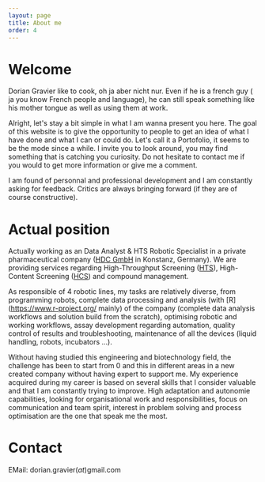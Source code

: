 ```yaml
---
layout: page
title: About me
order: 4
---
```

# Welcome

Dorian Gravier like to cook, oh ja aber nicht nur. Even if he is a french guy ( ja you know French people and language), he can still speak something like his mother tongue as well as using them at work.

Alright, let's stay a bit simple in what I am wanna present you here. The goal of this website is to give the opportunity to people to get an idea of what I have done and what I can or could do. Let's call it a Portofolio, it seems to be the mode since a while.
I invite you to look around, you may find something that is catching you curiosity. Do not hesitate to contact me if you would to get more information or give me a comment.

I am found of personnal and professional development and I am constantly asking for feedback. Critics are always bringing forward (if they are of course constructive).

# Actual position

Actually working as an Data Analyst & HTS Robotic Specialist in a private pharmaceutical company ([HDC GmbH](http://hit-discovery.de/index.php?id=2) in Konstanz, Germany). We are providing services regarding High-Throughput Screening ([HTS](http://en.wikipedia.org/wiki/High-throughput_screening)), High-Content Screening ([HCS](https://en.wikipedia.org/wiki/High-content_screening)) and compound management.

As responsible of 4 robotic lines, my tasks are relatively diverse, from programming robots, complete data processing and analysis (with [R](https://www.r-project.org/ mainly) of the company (complete data analysis workflows and solution build from the scratch), optimising robotic and working workflows, assay development regarding automation, quality control of results and troubleshooting, maintenance of all the devices (liquid handling, robots, incubators ...).

Without having studied this engineering and biotechnology field, the challenge has been to start from 0 and this in different areas in a new created company without having expert to support me.
My experience acquired during my career is based on several skills that I consider valuable and that I am constantly trying to improve. High adaptation and autonomie capabilities, looking for organisational work  and responsibilities, focus on communication and team spirit, interest in problem solving and process optimisation are the one that speak me the most.



# Contact
EMail: dorian.gravier(*at*)gmail.com
